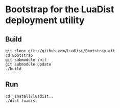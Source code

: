 Bootstrap for the LuaDist deployment utility
===

Build
---

	git clone git://github.com/LuaDist/Bootstrap.git
	cd Bootstrap
	git submodule init
	git submodule update
	./build

Run
---

	cd _install/luadist..
	./dist luadist
